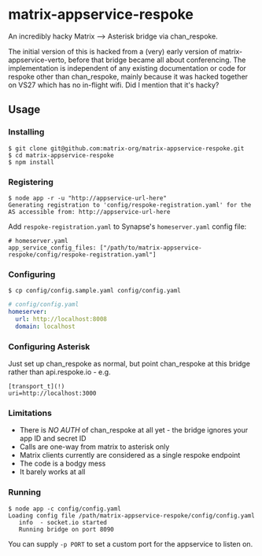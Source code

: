 # matrix-appservice-respoke

An incredibly hacky Matrix --> Asterisk bridge via chan_respoke.

The initial version of this is hacked from a (very) early version of matrix-appservice-verto,
before that bridge became all about conferencing.  The implementation is independent of any
existing documentation or code for respoke other than chan_respoke, mainly because it was
hacked together on VS27 which has no in-flight wifi.  Did I mention that it's hacky?

## Usage

### Installing
```
$ git clone git@github.com:matrix-org/matrix-appservice-respoke.git
$ cd matrix-appservice-respoke
$ npm install
```

### Registering
```
$ node app -r -u "http://appservice-url-here"
Generating registration to 'config/respoke-registration.yaml' for the AS accessible from: http://appservice-url-here
```
Add `respoke-registration.yaml` to Synapse's `homeserver.yaml` config file:
```
# homeserver.yaml
app_service_config_files: ["/path/to/matrix-appservice-respoke/config/respoke-registration.yaml"]
```

### Configuring
```
$ cp config/config.sample.yaml config/config.yaml
```

```yaml
# config/config.yaml
homeserver:
  url: http://localhost:8008
  domain: localhost
```

### Configuring Asterisk

Just set up chan_respoke as normal, but point chan_respoke at this bridge rather than api.respoke.io - e.g.
```
[transport_t](!)
uri=http://localhost:3000
```

### Limitations

 * There is *NO AUTH* of chan_respoke at all yet - the bridge ignores your app ID and secret ID
 * Calls are one-way from matrix to asterisk only
 * Matrix clients currently are considered as a single respoke endpoint
 * The code is a bodgy mess
 * It barely works at all

### Running
```
$ node app -c config/config.yaml
Loading config file /path/matrix-appservice-respoke/config/config.yaml
   info  - socket.io started
   Running bridge on port 8090
```

You can supply `-p PORT` to set a custom port for the appservice to listen on.
